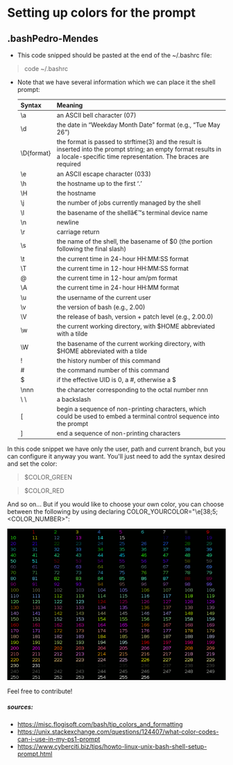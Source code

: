 # Setting up colors for the prompt

## .bashPedro-Mendes
* This code snipped should be pasted at the end of the ~/.bashrc file:
> code ~/.bashrc


* Note that we have several information which we can place it the shell prompt:

    Syntax | Meaning
    ------------ | -------------
    \a | an ASCII bell character (07)
     \d | the date in “Weekday Month Date” format (e.g., “Tue May 26”)
     \D{format} |	the format is passed to strftime(3) and the result is inserted into the prompt string; an empty format results in a locale-specific time representation. The braces are required
     \e | an ASCII escape character (033)
     \h | the hostname up to the first ‘.’
     \H | the hostname
     \j | the number of jobs currently managed by the shell
     \l | the basename of the shellâ€™s terminal device name
     \n | newline
     \r | carriage return
     \s | the name of the shell, the basename of $0 (the portion following the final slash)
     \t | the current time in 24-hour HH:MM:SS format
     \T | the current time in 12-hour HH:MM:SS format
     \@ | the current time in 12-hour am/pm format
     \A | the current time in 24-hour HH:MM format
     \u | the username of the current user
     \v | the version of bash (e.g., 2.00)
     \V | the release of bash, version + patch level (e.g., 2.00.0)
     \w | the current working directory, with $HOME abbreviated with a tilde
     \W | the basename of the current working directory, with $HOME abbreviated with a tilde
     \! | the history number of this command
     \# | the command number of this command
     \$ | if the effective UID is 0, a #, otherwise a $
     \nnn | the character corresponding to the octal number nnn
     \ \ | a backslash
     \[ | begin a sequence of non-printing characters, which could be used to embed a terminal control sequence into the prompt
     \] | end a sequence of non-printing characters

In this code snippet we have only the user, path and current branch, but you can configure it anyway you want. You'll just need to add the syntax desired and set the color:
> $COLOR_GREEN

> $COLOR_RED

And so on...
But if you would like to choose your own color, you can choose between the following by using declaring COLOR_YOURCOLOR="\e[38;5;<COLOR_NUMBER>":

![Color code](/256_colors_fg.png)

Feel free to contribute! 

##### sources: 
* https://misc.flogisoft.com/bash/tip_colors_and_formatting     
* https://unix.stackexchange.com/questions/124407/what-color-codes-can-i-use-in-my-ps1-prompt
* https://www.cyberciti.biz/tips/howto-linux-unix-bash-shell-setup-prompt.html